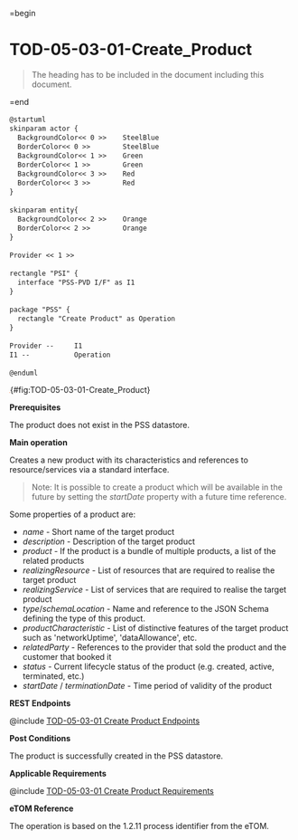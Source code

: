 =begin

# TOD-05-03-01-Create_Product

> The heading has to be included in the document including this document.

=end

```plantuml
@startuml
skinparam actor {
  BackgroundColor<< 0 >> 	SteelBlue
  BorderColor<< 0 >> 		SteelBlue
  BackgroundColor<< 1 >> 	Green
  BorderColor<< 1 >> 		Green
  BackgroundColor<< 3 >> 	Red
  BorderColor<< 3 >> 		Red
}

skinparam entity{
  BackgroundColor<< 2 >> 	Orange
  BorderColor<< 2 >> 		Orange
}

Provider << 1 >>

rectangle "PSI" {
  interface "PSS-PVD I/F" as I1
}

package "PSS" {
  rectangle "Create Product" as Operation
}

Provider --	    I1
I1 --           Operation

@enduml

```

![**TOD-05-03-01**: Create Product](../../common/pixel.png){#fig:TOD-05-03-01-Create_Product}

**Prerequisites**

The product does not exist in the PSS datastore.

**Main operation**

Creates a new product with its characteristics and references to resource/services via a standard interface.

> Note: It is possible to create a product which will be available in the future by setting the *startDate* property with a future time reference.

Some properties of a product are:

* *name* - Short name of the target product
* *description* - Description of the target product
* *product* - If the product is a bundle of multiple products, a list of the related products
* *realizingResource* - List of resources that are required to realise the target product
* *realizingService* - List of services that are required to realise the target product
* *type*/*schemaLocation* - Name and reference to the JSON Schema defining the type of this product.
* *productCharacteristic* - List of distinctive features of the target product such as 'networkUptime', 'dataAllowance', etc.
* *relatedParty* - References to the provider that sold the product and the customer that booked it
* *status* - Current lifecycle status of the product (e.g. created, active, terminated, etc.)
* *startDate* / *terminationDate* - Time period of validity of the product

**REST Endpoints**

@include [TOD-05-03-01 Create Product Endpoints](endpoints/TOD-05-03-01-Create_Product-endpoints.md)

**Post Conditions**

The product is successfully created in the PSS datastore.

**Applicable Requirements**

@include [TOD-05-03-01 Create Product Requirements](requirements/TOD-05-03-01-Create_Product-requirements.md)

**eTOM Reference**

The operation is based on the 1.2.11 process identifier from the eTOM.
